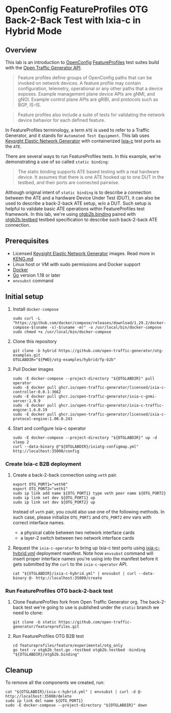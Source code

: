 # OpenConfig FeatureProfiles OTG Back-2-Back Test with Ixia-c in Hybrid Mode

## Overview

This lab is an introduction to [OpenConfig](https://openconfig.net/) [FeatureProfiles](https://github.com/openconfig/featureprofiles) test suites build with the [Open Traffic Generator API](https://otg.dev).

> Feature profiles define groups of OpenConfig paths that can be invoked on network devices. A feature profile may contain configuration, telemetry, operational or any other paths that a device exposes. Example management plane device APIs are gNMI, and gNOI. Example control plane APIs are gRIBI, and protocols such as BGP, IS-IS.

> Feature profiles also include a suite of tests for validating the network device behavior for each defined feature.

In FeatureProfiles terminology, a term `ATE` is used to refer to a Traffic Generator, and it stands for `Automated Test Equipment`. This lab uses [Keysight Elastic Network Generator](../../KENG.md) with containerized [Ixia-c](https://ixia-c.dev) test ports as the `ATE`.

There are several ways to run FeatureProfiles tests. In this example, we're demonstrating a use of so called `static binding`:

> The static binding supports ATE based testing with a real hardware device. It assumes that there is one ATE hooked up to one DUT in the testbed, and their ports are connected pairwise.

Although original intent of `static binding` is to describe a connection between the ATE and a hardware Device Under Test (DUT), it can also be used to describe a back-2-back ATE setup, w/o a DUT. Such setup is helpful to validate basic ATE operations within FeatureProfiles test framework. In this lab, we're using [otgb2b.binding](otgb2b.binding) paired with [otgb2b.testbed](https://github.com/open-traffic-generator/featureprofiles/blob/static/feature/experimental/otg_only/otgb2b.testbed) testbed specification to describe such back-2-back ATE connection.

## Prerequisites

* Licensed [Keysight Elastic Network Generator](https://www.keysight.com/us/en/products/network-test/protocol-load-test/keysight-elastic-network-generator.html) images. Read more in [KENG.md](../../KENG.md)
* Linux host or VM with sudo permissions and Docker support
* [Docker](https://docs.docker.com/engine/install/)
* [Go](https://go.dev/dl/) version 1.18 or later
* `envsubst` command

## Initial setup

1. Install `docker-compose`

    ```Shell
    sudo curl -L "https://github.com/docker/compose/releases/download/1.29.2/docker-compose-$(uname -s)-$(uname -m)" -o /usr/local/bin/docker-compose
    sudo chmod +x /usr/local/bin/docker-compose
    ```

2. Clone this repository

    ```Shell
    git clone -b hybrid https://github.com/open-traffic-generator/otg-examples.git
    OTGLABDIR="${PWD}/otg-examples/hybrid/fp-b2b"
    ```

3. Pull Docker images

    ```Shell
    sudo -E docker-compose --project-directory "${OTGLABDIR}" pull operator
    sudo -E docker pull ghcr.io/open-traffic-generator/licensed/ixia-c-controller:0.0.1-3662
    sudo -E docker pull ghcr.io/open-traffic-generator/ixia-c-gnmi-server:1.9.9
    sudo -E docker pull ghcr.io/open-traffic-generator/ixia-c-traffic-engine:1.6.0.19
    sudo -E docker pull ghcr.io/open-traffic-generator/licensed/ixia-c-protocol-engine:1.00.0.243
    ```

4. Start and configure Ixia-c operator

    ```Shell
    sudo -E docker-compose --project-directory "${OTGLABDIR}" up -d
    sleep 2
    curl --data-binary @"${OTGLABDIR}/ixiatg-configmap.yml" http://localhost:35000/config
    ```

### Create Ixia-c B2B deployment

1. Create a back-2-back connection using `veth` pair. 

    ```Shell
    export OTG_PORT1="veth0"
    export OTG_PORT2="veth1"
    sudo ip link add name ${OTG_PORT1} type veth peer name ${OTG_PORT2}
    sudo ip link set dev ${OTG_PORT1} up
    sudo ip link set dev ${OTG_PORT2} up
    ```
    
    Instead of `veth` pair, you could also use one of the following methods. In such case, please initialize `OTG_PORT1` and `OTG_PORT2` env vars with correct interface names.

    * a physical cable between two network interface cards
    * a layer-2 switch between two network interface cards


2. Request the `ixia-c-operator` to bring up Ixia-c test ports using [ixia-c-hybrid.yml](ixia-c-hybrid.yml) deployment manifest. Note how `envsubst` command will insert proper interface names you're using into the manifest before it gets submitted by the `curl` to the `ixia-c-operator` API.

    ```Shell
    cat "${OTGLABDIR}/ixia-c-hybrid.yml" | envsubst | curl --data-binary @- http://localhost:35000/create
    ```

### Run FeatureProfiles OTG back-2-back test

1. Clone FeatureProfiles fork from Open Traffic Generator org. The back-2-back test we're going to use is published under the `static` branch we need to clone:

    ```Shell
    git clone -b static https://github.com/open-traffic-generator/featureprofiles.git
    ```

2. Run FeatureProfiles OTG B2B test

    ```Shell
    cd featureprofiles/feature/experimental/otg_only
    go test -v otgb2b_test.go -testbed otgb2b.testbed -binding "${OTGLABDIR}/otgb2b.binding"
    ```

## Cleanup

To remove all the components we created, run:

```Shell
cat "${OTGLABDIR}/ixia-c-hybrid.yml" | envsubst | curl -d @- http://localhost:35000/delete
sudo ip link del name ${OTG_PORT1}
sudo -E docker-compose --project-directory "${OTGLABDIR}" down
```
